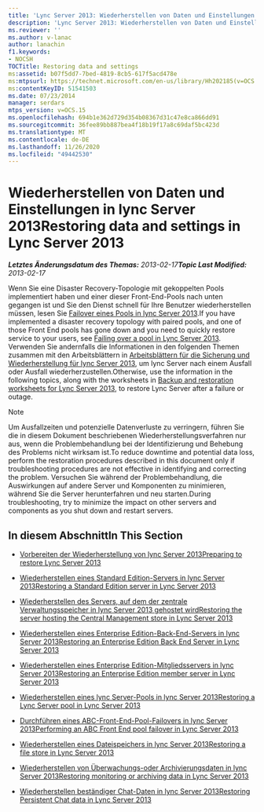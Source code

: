 ```yaml
---
title: 'Lync Server 2013: Wiederherstellen von Daten und Einstellungen'
description: 'Lync Server 2013: Wiederherstellen von Daten und Einstellungen.'
ms.reviewer: ''
ms.author: v-lanac
author: lanachin
f1.keywords:
- NOCSH
TOCTitle: Restoring data and settings
ms:assetid: b07f5dd7-7bed-4819-8cb5-617f5acd478e
ms:mtpsurl: https://technet.microsoft.com/en-us/library/Hh202185(v=OCS.15)
ms:contentKeyID: 51541503
ms.date: 07/23/2014
manager: serdars
mtps_version: v=OCS.15
ms.openlocfilehash: 694b1e362d729d354b08367d31c47e8ca866dd91
ms.sourcegitcommit: 36fee89bb887bea4f18b19f17a8c69daf5bc423d
ms.translationtype: MT
ms.contentlocale: de-DE
ms.lasthandoff: 11/26/2020
ms.locfileid: "49442530"
---
```

# <a name="restoring-data-and-settings-in-lync-server-2013"></a><span data-ttu-id="7f0d1-103">Wiederherstellen von Daten und Einstellungen in lync Server 2013</span><span class="sxs-lookup"><span data-stu-id="7f0d1-103">Restoring data and settings in Lync Server 2013</span></span>

<div data-xmlns="http://www.w3.org/1999/xhtml">

<div class="topic" data-xmlns="http://www.w3.org/1999/xhtml" data-msxsl="urn:schemas-microsoft-com:xslt" data-cs="https://msdn.microsoft.com/">

<div data-asp="https://msdn2.microsoft.com/asp">



</div>

<div id="mainSection">

<div id="mainBody"><span data-ttu-id="7f0d1-104">

<span> </span></span><span class="sxs-lookup"><span data-stu-id="7f0d1-104">

<span> </span></span></span>

<span data-ttu-id="7f0d1-105">_**Letztes Änderungsdatum des Themas:** 2013-02-17_</span><span class="sxs-lookup"><span data-stu-id="7f0d1-105">_**Topic Last Modified:** 2013-02-17_</span></span>

<span data-ttu-id="7f0d1-106">Wenn Sie eine Disaster Recovery-Topologie mit gekoppelten Pools implementiert haben und einer dieser Front-End-Pools nach unten gegangen ist und Sie den Dienst schnell für Ihre Benutzer wiederherstellen müssen, lesen Sie [Failover eines Pools in lync Server 2013](lync-server-2013-failing-over-a-pool.md).</span><span class="sxs-lookup"><span data-stu-id="7f0d1-106">If you have implemented a disaster recovery topology with paired pools, and one of those Front End pools has gone down and you need to quickly restore service to your users, see [Failing over a pool in Lync Server 2013](lync-server-2013-failing-over-a-pool.md).</span></span> <span data-ttu-id="7f0d1-107">Verwenden Sie andernfalls die Informationen in den folgenden Themen zusammen mit den Arbeitsblättern in [Arbeitsblättern für die Sicherung und Wiederherstellung für lync Server 2013](lync-server-2013-backup-and-restoration-worksheets.md), um lync Server nach einem Ausfall oder Ausfall wiederherzustellen.</span><span class="sxs-lookup"><span data-stu-id="7f0d1-107">Otherwise, use the information in the following topics, along with the worksheets in [Backup and restoration worksheets for Lync Server 2013](lync-server-2013-backup-and-restoration-worksheets.md), to restore Lync Server after a failure or outage.</span></span>

<div>


> [!NOTE]  
> <span data-ttu-id="7f0d1-108">Um Ausfallzeiten und potenzielle Datenverluste zu verringern, führen Sie die in diesem Dokument beschriebenen Wiederherstellungsverfahren nur aus, wenn die Problembehandlung bei der Identifizierung und Behebung des Problems nicht wirksam ist.</span><span class="sxs-lookup"><span data-stu-id="7f0d1-108">To reduce downtime and potential data loss, perform the restoration procedures described in this document only if troubleshooting procedures are not effective in identifying and correcting the problem.</span></span> <span data-ttu-id="7f0d1-109">Versuchen Sie während der Problembehandlung, die Auswirkungen auf andere Server und Komponenten zu minimieren, während Sie die Server herunterfahren und neu starten.</span><span class="sxs-lookup"><span data-stu-id="7f0d1-109">During troubleshooting, try to minimize the impact on other servers and components as you shut down and restart servers.</span></span>



</div>

<div>

## <a name="in-this-section"></a><span data-ttu-id="7f0d1-110">In diesem Abschnitt</span><span class="sxs-lookup"><span data-stu-id="7f0d1-110">In This Section</span></span>

  - [<span data-ttu-id="7f0d1-111">Vorbereiten der Wiederherstellung von lync Server 2013</span><span class="sxs-lookup"><span data-stu-id="7f0d1-111">Preparing to restore Lync Server 2013</span></span>](lync-server-2013-preparing-to-restore-lync-server.md)

  - [<span data-ttu-id="7f0d1-112">Wiederherstellen eines Standard Edition-Servers in lync Server 2013</span><span class="sxs-lookup"><span data-stu-id="7f0d1-112">Restoring a Standard Edition server in Lync Server 2013</span></span>](lync-server-2013-restoring-a-standard-edition-server.md)

  - [<span data-ttu-id="7f0d1-113">Wiederherstellen des Servers, auf dem der zentrale Verwaltungsspeicher in lync Server 2013 gehostet wird</span><span class="sxs-lookup"><span data-stu-id="7f0d1-113">Restoring the server hosting the Central Management store in Lync Server 2013</span></span>](lync-server-2013-restoring-the-server-hosting-the-central-management-store.md)

  - [<span data-ttu-id="7f0d1-114">Wiederherstellen eines Enterprise Edition-Back-End-Servers in lync Server 2013</span><span class="sxs-lookup"><span data-stu-id="7f0d1-114">Restoring an Enterprise Edition Back End Server in Lync Server 2013</span></span>](lync-server-2013-restoring-an-enterprise-edition-back-end-server.md)

  - [<span data-ttu-id="7f0d1-115">Wiederherstellen eines Enterprise Edition-Mitgliedsservers in lync Server 2013</span><span class="sxs-lookup"><span data-stu-id="7f0d1-115">Restoring an Enterprise Edition member server in Lync Server 2013</span></span>](lync-server-2013-restoring-an-enterprise-edition-member-server.md)

  - [<span data-ttu-id="7f0d1-116">Wiederherstellen eines lync Server-Pools in lync Server 2013</span><span class="sxs-lookup"><span data-stu-id="7f0d1-116">Restoring a Lync Server pool in Lync Server 2013</span></span>](lync-server-2013-restoring-a-lync-server-pool.md)

  - [<span data-ttu-id="7f0d1-117">Durchführen eines ABC-Front-End-Pool-Failovers in lync Server 2013</span><span class="sxs-lookup"><span data-stu-id="7f0d1-117">Performing an ABC Front End pool failover in Lync Server 2013</span></span>](lync-server-2013-performing-an-abc-front-end-pool-failover.md)

  - [<span data-ttu-id="7f0d1-118">Wiederherstellen eines Dateispeichers in lync Server 2013</span><span class="sxs-lookup"><span data-stu-id="7f0d1-118">Restoring a file store in Lync Server 2013</span></span>](lync-server-2013-restoring-a-file-store.md)

  - [<span data-ttu-id="7f0d1-119">Wiederherstellen von Überwachungs-oder Archivierungsdaten in lync Server 2013</span><span class="sxs-lookup"><span data-stu-id="7f0d1-119">Restoring monitoring or archiving data in Lync Server 2013</span></span>](lync-server-2013-restoring-monitoring-or-archiving-data.md)

  - [<span data-ttu-id="7f0d1-120">Wiederherstellen beständiger Chat-Daten in lync Server 2013</span><span class="sxs-lookup"><span data-stu-id="7f0d1-120">Restoring Persistent Chat data in Lync Server 2013</span></span>](lync-server-2013-restoring-persistent-chat-data.md)

<span data-ttu-id="7f0d1-121"></div>

</div>

<span> </span>

</div>

</div>

</span><span class="sxs-lookup"><span data-stu-id="7f0d1-121"></div>

</div>

<span> </span>

</div>

</div>

</span></span></div>

